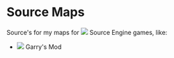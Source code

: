 # Source Maps
Source's for my maps for ![](https://cdn.discordapp.com/attachments/619231812987650059/665236031737692161/sourceengine.png) Source Engine games, like:

* ![](https://cdn.discordapp.com/attachments/619231812987650059/665236779489689610/gmod.png) Garry's Mod


